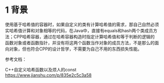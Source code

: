 # 1 背景
使用基于哈希值的容器时，如果自定义的类有计算哈希值的需求，那自己自然必须实哈希值计算和对象相等的代码，在Java中，直接有equals和hash两个类成员方法；CPP哈希容器，通过在哈希容器构造时指定计算哈希值和等于判断的逻辑的函数对象或者函数指针，并没有将这两个函数当作对象的成员方法，不是那么的面向对象，但也符合CPP的设计哲学，不需要为自己不用的东西损失性能。


参考文档：

C++自定义哈希函数以及烦人的const   https://www.jianshu.com/p/835e2c5c3a58

